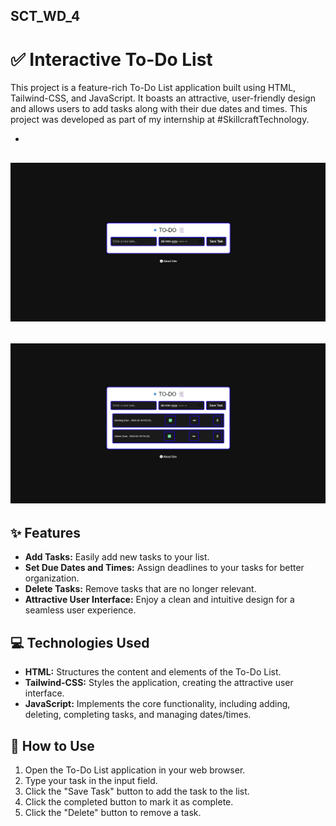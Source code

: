 ## SCT_WD_4

# ✅ Interactive To-Do List

This project is a feature-rich To-Do List application built using HTML, Tailwind-CSS, and JavaScript. It boasts an attractive, user-friendly design and allows users to add tasks along with their due dates and times. This project was developed as part of my internship at #SkillcraftTechnology.

-
![img1](./logo/img%201.png)
-
![img1](./logo/img%202.png)
-
## ✨ Features

*   **Add Tasks:** Easily add new tasks to your list.
*   **Set Due Dates and Times:** Assign deadlines to your tasks for better organization.
*   **Delete Tasks:** Remove tasks that are no longer relevant.
*   **Attractive User Interface:** Enjoy a clean and intuitive design for a seamless user experience.

## 💻 Technologies Used

*   **HTML:** Structures the content and elements of the To-Do List.
*   **Tailwind-CSS:** Styles the application, creating the attractive user interface.
*   **JavaScript:** Implements the core functionality, including adding, deleting, completing tasks, and managing dates/times.

## 🚀 How to Use

1.  Open the To-Do List application in your web browser.
2.  Type your task in the input field.
4.  Click the "Save Task" button to add the task to the list.
5.  Click the completed button to mark it as complete.
6.  Click the "Delete" button to remove a task.


